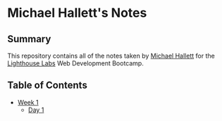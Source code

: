 # Michael Hallett's Notes

## Summary
This repository contains all of the notes taken by [Michael Hallett](https://github.com/mhallett00) for the [Lighthouse Labs](https://www.lighthouselabs.ca/) Web Development Bootcamp.
## Table of Contents
* [Week 1](/Week_1)
  * [Day 1](Week_1/Day_1)
